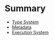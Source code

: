 # Summary

- [Type System](./01-type-system.md)
- [Metadata](./02-metadata.md)
- [Execution System](./03-execution-system.md)
